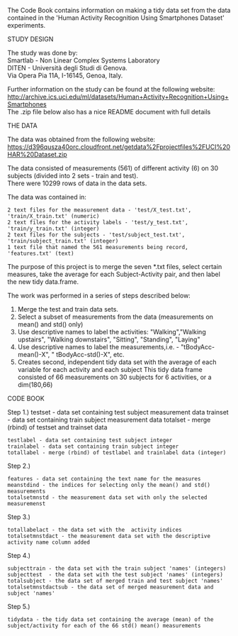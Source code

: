 The Code Book contains information on making a tidy data set from the data contained in the 'Human Activity Recognition Using Smartphones Dataset' experiments.

STUDY DESIGN

  The study was done by:                      
    	Smartlab - Non Linear Complex Systems Laboratory									
    	DITEN - Università degli Studi di Genova.										
    	Via Opera Pia 11A, I-16145, Genoa, Italy.			
    	
Further information on the study can be found at the following website:                                                   
    http://archive.ics.uci.edu/ml/datasets/Human+Activity+Recognition+Using+Smartphones                                         
    The .zip file below also has a nice README document with full details
    
THE DATA																          

  The data was obtained from the following website:       	     https://d396qusza40orc.cloudfront.net/getdata%2Fprojectfiles%2FUCI%20HAR%20Dataset.zip		
  
  The data consisted of measurements (561) of different activity (6) on 30 subjects (divided into 2 sets - train and test).					
  There were 10299 rows of data in the data sets.
  
  The data was contained in:
  
    2 text files for the measurement data - 'test/X_test.txt', 'train/X_train.txt' (numeric)
    2 text files for the activity labels - 'test/y_test.txt', 'train/y_train.txt' (integer)
    2 text files for the subjects - 'test/subject_test.txt', 'train/subject_train.txt' (integer)
    1 text file that named the 561 measurements being record, 'features.txt' (text)

The purpose of this project is to merge the seven *.txt files, select certain measures, take the average for each Subject-Activity pair, and then label the new tidy data.frame.

The work was performed in a series of steps described below:

  1. Merge the test and train data sets.
  2. Select a subset of measurements from the data (measurements on mean() and std() only)
  3. Use descriptive names to label the activities: "Walking","Walking upstairs", "Walking downstairs", "Sitting", "Standing", "Laying"
  4. Use descriptive names to label the measurements,i.e. - "tBodyAcc-mean()-X", " tBodyAcc-std()-X", etc.
  5. Creates second, independent tidy data set with the average of each variable for each activity and each subject 
      This tidy data frame consisted of 66 measurements on 30 subjects for 6 activities, or a dim(180,66)
  
CODE BOOK

  Step 1.)
    testset - data set containing test subject measurement data
    trainset - data set containing train subject measurement data
    totalset - merge (rbind) of testset and trainset data
  
    testlabel - data set containing test subject integer
    trainlabel - data set containing train subject integer
    totallabel - merge (rbind) of testlabel and trainlabel data (integer)

  Step 2.)
  
    features - data set containing the text name for the measures 
    meanstdind - the indices for selecting only the mean() and std() measurements
    totalsetmnstd - the measurement data set with only the selected measuremenst
    
  Step 3.)

    totallabelact - the data set with the  activity indices 
    totalsetmnstdact - the measurement data set with the descriptive activity name column added

  Step 4.) 
  
    subjecttrain - the data set with the train subject 'names' (integers)
    subjecttest  - the data set with the test subject 'names' (integers)
    totalsubject - the data set of merged train and test subject 'names' 
    totalsetmnstdactsub - the data set of merged measurement data and subject 'names'

  Step 5.)
  
    tidydata - the tidy data set containing the average (mean) of the subject/activity for each of the 66 std() mean() measurements
    
  
